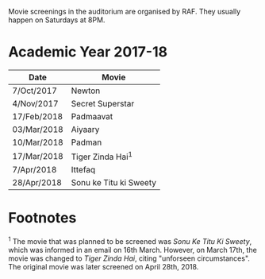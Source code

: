 <!-- TITLE: List of Movies Screened in the Auditorium -->
<!-- SUBTITLE: List of movies have been organised by date of screening.   -->

Movie screenings in the auditorium are organised by RAF. They usually happen on Saturdays at 8PM. 
# Academic Year 2017-18
| Date | Movie | 
|--|---|
| 7/Oct/2017 | Newton |
| 4/Nov/2017 | Secret Superstar |
| 17/Feb/2018 | Padmaavat |
| 03/Mar/2018 | Aiyaary |
| 10/Mar/2018 | Padman |
| 17/Mar/2018 | Tiger Zinda Hai<sup>1</sup> |
| 7/Apr/2018 | Ittefaq |
| 28/Apr/2018 | Sonu ke Titu ki Sweety | 

# Footnotes
<sup>1</sup> The movie that was planned to be screened was *Sonu Ke Titu Ki Sweety*, which was informed in an email on 16th March. However, on March 17th, the movie was changed to *Tiger Zinda Hai*, citing "unforseen circumstances". The original movie was later screened on April 28th, 2018. 